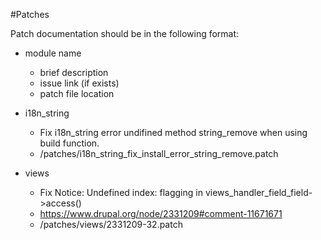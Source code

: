 #Patches

Patch documentation should be in the following format:

* module name
  * brief description
  * issue link (if exists)
  * patch file location


* i18n_string
  * Fix i18n_string error undifined method string_remove when using build function.
  * /patches/i18n_string_fix_install_error_string_remove.patch

* views
  * Fix Notice: Undefined index: flagging in views_handler_field_field->access()
  * https://www.drupal.org/node/2331209#comment-11671671
  * /patches/views/2331209-32.patch


